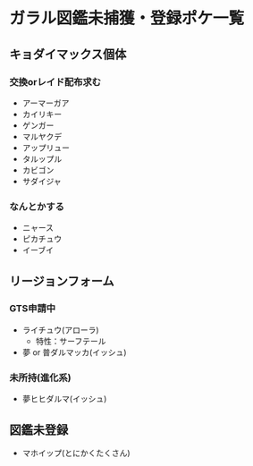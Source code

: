 # ガラル図鑑未捕獲・登録ポケ一覧

## キョダイマックス個体

### 交換orレイド配布求む

- アーマーガア
- カイリキー
- ゲンガー
- マルヤクデ
- アップリュー
- タルップル
- カビゴン
- サダイジャ

### なんとかする

- ニャース
- ピカチュウ
- イーブイ

## リージョンフォーム

### GTS申請中

- ライチュウ(アローラ)
  - 特性：サーフテール
- 夢 or 普ダルマッカ(イッシュ)

### 未所持(進化系)

- 夢ヒヒダルマ(イッシュ)

## 図鑑未登録

- マホイップ(とにかくたくさん)  
